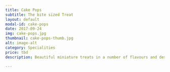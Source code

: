 ```yaml
---
title: Cake Pops
subtitle: The bite sized Treat
layout: default
modal-id: cake-pops
date: 2017-09-24
img: cake-pops.jpg
thumbnail: cake-pops-thumb.jpg
alt: image-alt
category: Specialities
price: tbd
description: Beautiful miniature treats in a number of flavours and designs.

---
```

